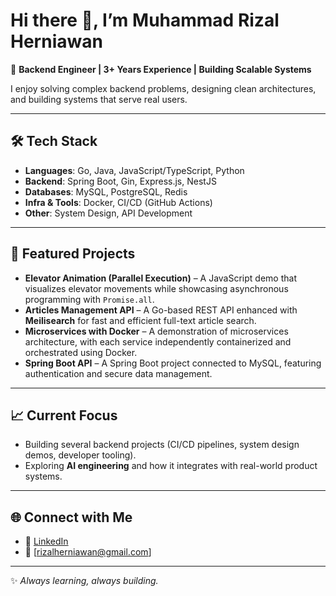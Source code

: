 # Hi there 👋, I’m Muhammad Rizal Herniawan

🚀 **Backend Engineer | 3+ Years Experience | Building Scalable Systems**  

I enjoy solving complex backend problems, designing clean architectures, and building systems that serve real users. 

---

## 🛠 Tech Stack  
- **Languages**: Go, Java, JavaScript/TypeScript, Python
- **Backend**: Spring Boot, Gin, Express.js, NestJS
- **Databases**: MySQL, PostgreSQL, Redis  
- **Infra & Tools**: Docker, CI/CD (GitHub Actions)
- **Other**: System Design, API Development  

---

## 📌 Featured Projects  
- **Elevator Animation (Parallel Execution)** – A JavaScript demo that visualizes elevator movements while showcasing asynchronous programming with `Promise.all`.  
- **Articles Management API** – A Go-based REST API enhanced with **Meilisearch** for fast and efficient full-text article search.  
- **Microservices with Docker** – A demonstration of microservices architecture, with each service independently containerized and orchestrated using Docker.  
- **Spring Boot API** – A Spring Boot project connected to MySQL, featuring authentication and secure data management.  


---

## 📈 Current Focus  
- Building several backend projects (CI/CD pipelines, system design demos, developer tooling).  
- Exploring **AI engineering** and how it integrates with real-world product systems.  

---

## 🌐 Connect with Me  
- 💼 [LinkedIn](https://www.linkedin.com/in/muhammad-rizal-herniawa)  
- 📧 [rizalherniawan@gmail.com]   

---

✨ *Always learning, always building.*  
